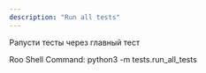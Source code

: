 ```yaml
---
description: "Run all tests"
---
```


Pапусти тесты через главный тест

Roo Shell Command:
python3 -m tests.run_all_tests